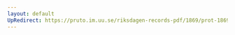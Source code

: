 ```yaml
---
layout: default
UpRedirect: https://pruto.im.uu.se/riksdagen-records-pdf/1869/prot-1869--fk--323/prot-1869--fk--323_002.pdf
---
```

